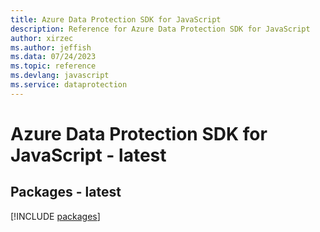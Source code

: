 ```yaml
---
title: Azure Data Protection SDK for JavaScript
description: Reference for Azure Data Protection SDK for JavaScript
author: xirzec
ms.author: jeffish
ms.data: 07/24/2023
ms.topic: reference
ms.devlang: javascript
ms.service: dataprotection
---
```

# Azure Data Protection SDK for JavaScript - latest
## Packages - latest
[!INCLUDE [packages](data-protection-index.md)]